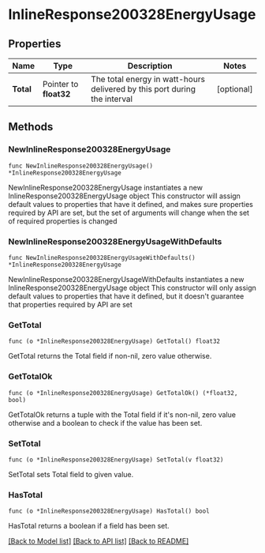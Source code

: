 # InlineResponse200328EnergyUsage

## Properties

Name | Type | Description | Notes
------------ | ------------- | ------------- | -------------
**Total** | Pointer to **float32** | The total energy in watt-hours delivered by this port during the interval | [optional] 

## Methods

### NewInlineResponse200328EnergyUsage

`func NewInlineResponse200328EnergyUsage() *InlineResponse200328EnergyUsage`

NewInlineResponse200328EnergyUsage instantiates a new InlineResponse200328EnergyUsage object
This constructor will assign default values to properties that have it defined,
and makes sure properties required by API are set, but the set of arguments
will change when the set of required properties is changed

### NewInlineResponse200328EnergyUsageWithDefaults

`func NewInlineResponse200328EnergyUsageWithDefaults() *InlineResponse200328EnergyUsage`

NewInlineResponse200328EnergyUsageWithDefaults instantiates a new InlineResponse200328EnergyUsage object
This constructor will only assign default values to properties that have it defined,
but it doesn't guarantee that properties required by API are set

### GetTotal

`func (o *InlineResponse200328EnergyUsage) GetTotal() float32`

GetTotal returns the Total field if non-nil, zero value otherwise.

### GetTotalOk

`func (o *InlineResponse200328EnergyUsage) GetTotalOk() (*float32, bool)`

GetTotalOk returns a tuple with the Total field if it's non-nil, zero value otherwise
and a boolean to check if the value has been set.

### SetTotal

`func (o *InlineResponse200328EnergyUsage) SetTotal(v float32)`

SetTotal sets Total field to given value.

### HasTotal

`func (o *InlineResponse200328EnergyUsage) HasTotal() bool`

HasTotal returns a boolean if a field has been set.


[[Back to Model list]](../README.md#documentation-for-models) [[Back to API list]](../README.md#documentation-for-api-endpoints) [[Back to README]](../README.md)



